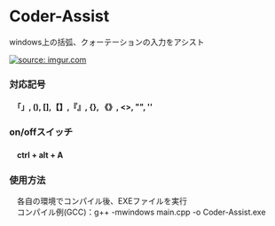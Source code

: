 <h1>Coder-Assist</h1>
<p>windows上の括弧、クォーテーションの入力をアシスト</p>

<a href="http://i.imgur.com/zzWZfYn"><img src="http://i.imgur.com/zzWZfYn.gifv" title="source: imgur.com"></a>
<h3>対応記号</h3>
<h4>　「」, (),  [],【】,『』, {}, 《》, <>, "", '' </h4>

<h3>on/offスイッチ</h3>
<h4>　ctrl + alt + A </h4>

<h3>使用方法</h3>
<p>　各自の環境でコンパイル後、EXEファイルを実行<br>
　コンパイル例(GCC)：g++ -mwindows main.cpp -o Coder-Assist.exe</p>
